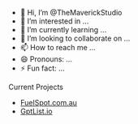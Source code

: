 - 👋 Hi, I’m @TheMaverickStudio
- 👀 I’m interested in ...
- 🌱 I’m currently learning ...
- 💞️ I’m looking to collaborate on ...
- 📫 How to reach me ...
- 😄 Pronouns: ...
- ⚡ Fun fact: ...

Current Projects
- [FuelSpot.com.au](https://www.fuelspot.com.au/)
- [GptList.io](https://www.gptlist.io/)
<!---
TheMaverickStudio/TheMaverickStudio is a ✨ special ✨ repository because its `README.md` (this file) appears on your GitHub profile.
You can click the Preview link to take a look at your changes.
--->
